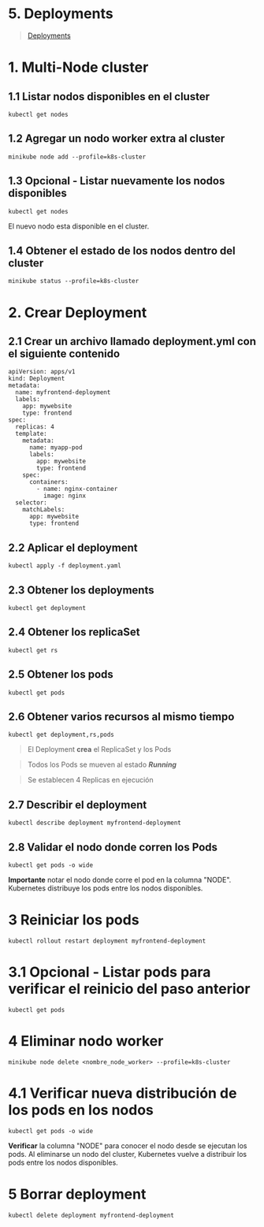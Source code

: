 # 5. Deployments <!-- omit in TOC -->

> [Deployments](https://kubernetes.io/docs/concepts/workloads/controllers/deployment/)

# 1. Multi-Node cluster
## 1.1 Listar nodos disponibles en el cluster
```
kubectl get nodes
```

## 1.2 Agregar un nodo worker extra al cluster
```
minikube node add --profile=k8s-cluster
```

## 1.3 Opcional - Listar nuevamente los nodos disponibles
```
kubectl get nodes
```

El nuevo nodo esta disponible en el cluster.

## 1.4 Obtener el estado de los nodos dentro del cluster
```
minikube status --profile=k8s-cluster
```

# 2. Crear Deployment
## 2.1 Crear un archivo llamado deployment.yml con el siguiente contenido
```
apiVersion: apps/v1
kind: Deployment
metadata:
  name: myfrontend-deployment
  labels:
    app: mywebsite
    type: frontend
spec:
  replicas: 4
  template:
    metadata:
      name: myapp-pod
      labels:
        app: mywebsite
        type: frontend
    spec:
      containers:
        - name: nginx-container
          image: nginx
  selector:
    matchLabels:
      app: mywebsite
      type: frontend

```

## 2.2 Aplicar el deployment
```
kubectl apply -f deployment.yaml
```

## 2.3 Obtener los deployments
```
kubectl get deployment
```

## 2.4 Obtener los replicaSet
```
kubectl get rs
```

## 2.5 Obtener los pods
```
kubectl get pods
```

## 2.6 Obtener varios recursos al mismo tiempo
```
kubectl get deployment,rs,pods
```

> El Deployment **crea** el ReplicaSet y los Pods

> Todos los Pods se mueven al estado ***Running***

> Se establecen 4 Replicas en ejecución

## 2.7 Describir el deployment
```
kubectl describe deployment myfrontend-deployment
```

## 2.8 Validar el nodo donde corren los Pods
```
kubectl get pods -o wide
```

**Importante** notar el nodo donde corre el pod en la columna "NODE". Kubernetes distribuye los pods entre los nodos disponibles.

# 3 Reiniciar los pods
```
kubectl rollout restart deployment myfrontend-deployment
```

# 3.1 Opcional - Listar pods para verificar el reinicio del paso anterior
```
kubectl get pods
```

# 4 Eliminar nodo worker
```
minikube node delete <nombre_node_worker> --profile=k8s-cluster
```

# 4.1 Verificar nueva distribución de los pods en los nodos
```
kubectl get pods -o wide
```

**Verificar** la columna "NODE" para conocer el nodo desde se ejecutan los pods. Al eliminarse un nodo del cluster, Kubernetes vuelve a distribuir los pods entre los nodos disponibles.

# 5 Borrar deployment
```
kubectl delete deployment myfrontend-deployment
```
